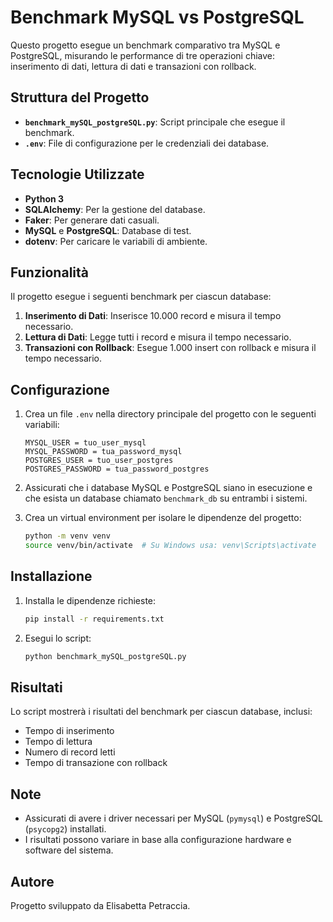 # Benchmark MySQL vs PostgreSQL

Questo progetto esegue un benchmark comparativo tra MySQL e PostgreSQL, misurando le performance di tre operazioni chiave: inserimento di dati, lettura di dati e transazioni con rollback.

## Struttura del Progetto

- **`benchmark_mySQL_postgreSQL.py`**: Script principale che esegue il benchmark.
- **`.env`**: File di configurazione per le credenziali dei database.

## Tecnologie Utilizzate

- **Python 3**
- **SQLAlchemy**: Per la gestione del database.
- **Faker**: Per generare dati casuali.
- **MySQL** e **PostgreSQL**: Database di test.
- **dotenv**: Per caricare le variabili di ambiente.

## Funzionalità

Il progetto esegue i seguenti benchmark per ciascun database:

1. **Inserimento di Dati**: Inserisce 10.000 record e misura il tempo necessario.
2. **Lettura di Dati**: Legge tutti i record e misura il tempo necessario.
3. **Transazioni con Rollback**: Esegue 1.000 insert con rollback e misura il tempo necessario.

## Configurazione

1. Crea un file `.env` nella directory principale del progetto con le seguenti variabili:

    ```env
    MYSQL_USER = tuo_user_mysql
    MYSQL_PASSWORD = tua_password_mysql
    POSTGRES_USER = tuo_user_postgres
    POSTGRES_PASSWORD = tua_password_postgres
    ```

2. Assicurati che i database MySQL e PostgreSQL siano in esecuzione e che esista un database chiamato `benchmark_db` su entrambi i sistemi.

3. Crea un virtual environment per isolare le dipendenze del progetto:

    ```bash
    python -m venv venv
    source venv/bin/activate  # Su Windows usa: venv\Scripts\activate
    ```

## Installazione

1. Installa le dipendenze richieste:

    ```bash
    pip install -r requirements.txt
    ```

2. Esegui lo script:

    ```bash
    python benchmark_mySQL_postgreSQL.py
    ```

## Risultati

Lo script mostrerà i risultati del benchmark per ciascun database, inclusi:

- Tempo di inserimento
- Tempo di lettura
- Numero di record letti
- Tempo di transazione con rollback

## Note

- Assicurati di avere i driver necessari per MySQL (`pymysql`) e PostgreSQL (`psycopg2`) installati.
- I risultati possono variare in base alla configurazione hardware e software del sistema.

## Autore

Progetto sviluppato da Elisabetta Petraccia.
